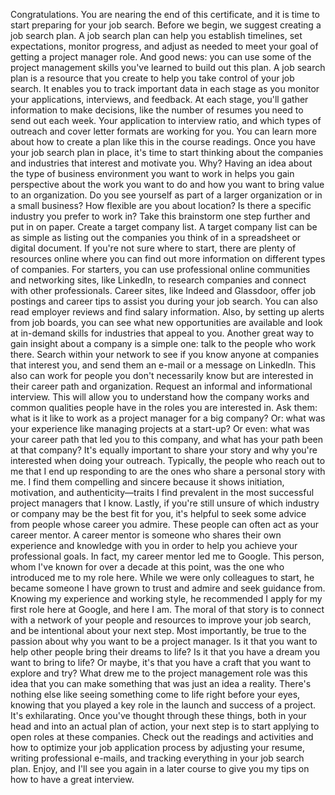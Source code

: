 Congratulations. You are nearing the end of this certificate, and it is time to
start preparing for your job search. Before we begin, we suggest creating a job
search plan. A job search plan can help you establish timelines, set
expectations, monitor progress, and adjust as needed to meet your goal of
getting a project manager role. And good news: you can use some of the project
management skills you've learned to build out this plan. A job search plan is a
resource that you create to help you take control of your job search. It enables
you to track important data in each stage as you monitor your applications,
interviews, and feedback. At each stage, you'll gather information to make
decisions, like the number of resumes you need to send out each week. Your
application to interview ratio, and which types of outreach and cover letter
formats are working for you. You can learn more about how to create a plan like
this in the course readings. Once you have your job search plan in place, it's
time to start thinking about the companies and industries that interest and
motivate you. Why? Having an idea about the type of business environment you
want to work in helps you gain perspective about the work you want to do and how
you want to bring value to an organization. Do you see yourself as part of a
larger organization or in a small business? How flexible are you about location?
Is there a specific industry you prefer to work in? Take this brainstorm one
step further and put in on paper. Create a target company list. A target company
list can be as simple as listing out the companies you think of in a spreadsheet
or digital document. If you're not sure where to start, there are plenty of
resources online where you can find out more information on different types of
companies. For starters, you can use professional online communities and
networking sites, like LinkedIn, to research companies and connect with other
professionals. Career sites, like Indeed and Glassdoor, offer job postings and
career tips to assist you during your job search. You can also read employer
reviews and find salary information. Also, by setting up alerts from job boards,
you can see what new opportunities are available and look at in-demand skills
for industries that appeal to you. Another great way to gain insight about a
company is a simple one: talk to the people who work there. Search within your
network to see if you know anyone at companies that interest you, and send them
an e-mail or a message on LinkedIn. This also can work for people you don't
necessarily know but are interested in their career path and organization.
Request an informal and informational interview. This will allow you to
understand how the company works and common qualities people have in the roles
you are interested in. Ask them: what is it like to work as a project manager
for a big company? Or: what was your experience like managing projects at a
start-up? Or even: what was your career path that led you to this company, and
what has your path been at that company? It's equally important to share your
story and why you're interested when doing your outreach. Typically, the people
who reach out to me that I end up responding to are the ones who share a
personal story with me. I find them compelling and sincere because it shows
initiation, motivation, and authenticity—traits I find prevalent in the most
successful project managers that I know. Lastly, if you're still unsure of which
industry or company may be the best fit for you, it's helpful to seek some
advice from people whose career you admire. These people can often act as your
career mentor. A career mentor is someone who shares their own experience and
knowledge with you in order to help you achieve your professional goals. In
fact, my career mentor led me to Google. This person, whom I've known for over a
decade at this point, was the one who introduced me to my role here. While we
were only colleagues to start, he became someone I have grown to trust and
admire and seek guidance from. Knowing my experience and working style, he
recommended I apply for my first role here at Google, and here I am. The moral
of that story is to connect with a network of your people and resources to
improve your job search, and be intentional about your next step. Most
importantly, be true to the passion about why you want to be a project manager.
Is it that you want to help other people bring their dreams to life? Is it that
you have a dream you want to bring to life? Or maybe, it's that you have a craft
that you want to explore and try? What drew me to the project management role
was this idea that you can make something that was just an idea a reality.
There's nothing else like seeing something come to life right before your eyes,
knowing that you played a key role in the launch and success of a project.  It's
exhilarating. Once you've thought through these things, both in your head and
into an actual plan of action, your next step is to start applying to open roles
at these companies. Check out the readings and activities and how to optimize
your job application process by adjusting your resume, writing professional
e-mails, and tracking everything in your job search plan. Enjoy, and I'll see
you again in a later course to give you my tips on how to have a great
interview.